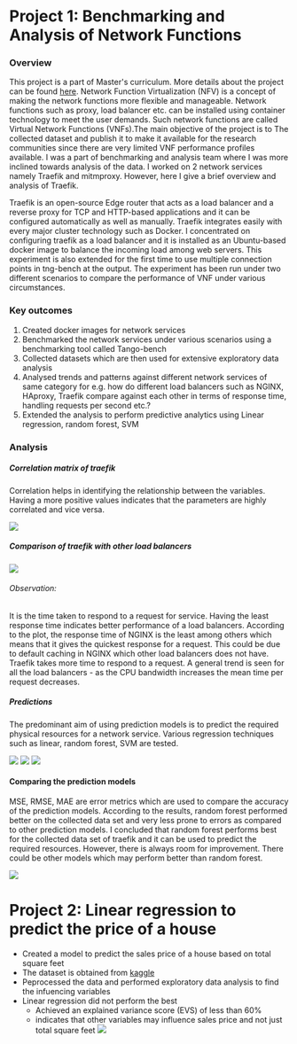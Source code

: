 # Project 1:  Benchmarking and Analysis of Network Functions

### Overview 
 
This project is a part of Master's curriculum. More details about the project can be found [here](https://en.cs.uni-paderborn.de/cn/teaching/theses-student-projects/student-project-groups-completed/ba). Network Function Virtualization (NFV) is a concept of making the network functions more flexible and manageable. Network functions such as proxy, load balancer etc. can be installed using container technology to meet the user demands. Such network functions are called Virtual Network Functions (VNFs).The main objective of the project is to The collected dataset and publish it to make it available for the research communities since there are very limited VNF performance profiles available. I was a part of benchmarking and analysis team where I was more inclined towards analysis of the data.  I worked on 2 network services namely Traefik and mitmproxy. However, here I give a brief overview and analysis of Traefik.

Traefik is an open-source Edge router that acts as a load balancer and a reverse proxy for TCP and HTTP-based applications and it can be configured automatically as well as manually. Traefik integrates easily with every major cluster technology such as Docker. I concentrated on configuring traefik as a load balancer and it is installed as an Ubuntu-based docker image to balance the incoming load among web servers. This experiment is also extended for the first time to use multiple connection points in tng-bench at the output. The experiment has been run under two different scenarios to compare the performance of VNF under various circumstances.


### Key outcomes

<ol>
<li> Created docker images for network services </li>
<li> Benchmarked the network services under various scenarios using a benchmarking tool called Tango-bench </li>
<li> Collected datasets which are then used for extensive exploratory data analysis </li>
<li> Analysed trends and patterns against different network services of same category for e.g. how do different load balancers such as NGINX, HAproxy, Traefik compare against        each other in terms of response time, handling requests per second etc.? </li>
<li> Extended the analysis to perform predictive analytics using Linear regression, random forest, SVM </li>
</ol>

### Analysis

##### Correlation matrix of traefik

Correlation helps in identifying the relationship between the variables. Having a more positive values indicates that the parameters are highly correlated and vice versa.

![](/project1/correlation_traefik.jpg)

##### Comparison of traefik with other load balancers

![](https://github.com/ishriya/benchmarking-and-analysis-of-network-functions/blob/main/load_balancers/mean_time.PNG)

######  Observation: 
It is the time taken to respond to a request for service.  Having the least response time indicates better performance of a load balancers. According to the plot, the response time of NGINX is the least among others which means that it gives the quickest response for a request. This could be due to default caching in NGINX which other load balancers does not have. Traefik takes more time to respond to a request. A general trend is seen for all the load balancers - as the CPU bandwidth increases the mean time per request decreases.

##### Predictions

The predominant aim of using prediction models is to predict the required physical resources for a network service. Various regression techniques such as linear, random forest, SVM are tested.

![](https://github.com/ishriya/benchmarking-and-analysis-of-network-functions/blob/main/predictions/Linear_regression.png)
![](https://github.com/ishriya/benchmarking-and-analysis-of-network-functions/blob/main/predictions/Random_forest.png)
![](https://github.com/ishriya/benchmarking-and-analysis-of-network-functions/blob/main/predictions/SVM.png)

#### Comparing the prediction models

MSE, RMSE, MAE are error metrics which are used to compare the accuracy of the prediction models. According to the results, random forest performed better on the collected data set and very less prone to errors as compared to other prediction models. I concluded that random forest performs best for the collected data set of traefik and it can be used to predict the required resources. However, there is always room for improvement. There could be other models which may perform better than random forest.

![](https://github.com/ishriya/benchmarking-and-analysis-of-network-functions/blob/main/predictions/comparison.png)





# Project 2: Linear regression to predict the price of a house

* Created a model to predict the sales price of a house based on total square feet
* The dataset is obtained from [kaggle](https://www.kaggle.com/c/house-prices-advanced-regression-techniques)
* Peprocessed the data and performed exploratory data analysis to find the infuencing variables
* Linear regression did not perform the best
   - Achieved an explained variance score (EVS) of less than 60%
   - indicates that other variables may influence sales price and not just total square feet
      ![](/images/LinearReg.jpg)

   
